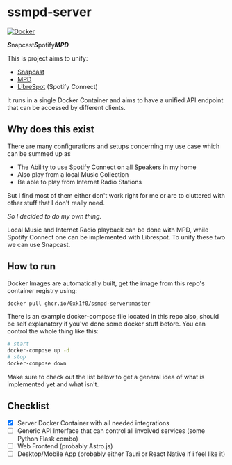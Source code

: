 # ssmpd-server

[![Docker](https://github.com/0xk1f0/ssmpd-server/actions/workflows/docker-publish.yml/badge.svg)](https://github.com/0xk1f0/ssmpd-server/actions/workflows/docker-publish.yml)

***S***napcast***S***potify***MPD***

This is project aims to unify:

- [Snapcast](https://github.com/badaix/snapcast)
- [MPD](https://github.com/MusicPlayerDaemon/MPD)
- [LibreSpot](https://github.com/librespot-org/librespot) (Spotify Connect)

It runs in a single Docker Container and aims to have a unified API
endpoint that can be accessed by different clients.

## Why does this exist

There are many configurations and setups concerning my use case which
can be summed up as

- The Ability to use Spotify Connect on all Speakers in my home
- Also play from a local Music Collection
- Be able to play from Internet Radio Stations

But I find most of them either don't work right for me or are to cluttered
with other stuff that I don't really need.

*So I decided to do my own thing.*

Local Music and Internet Radio playback can be done with MPD, while Spotify 
Connect one can be implemented with Librespot. To unify these two we can 
use Snapcast.

## How to run

Docker Images are automatically built, get the image from this repo's container
registry using:

```bash
docker pull ghcr.io/0xk1f0/ssmpd-server:master
```

There is an example docker-compose file located in this repo also, should be self
explanatory if you've done some docker stuff before. You can control the whole thing
like this:

```bash
# start
docker-compose up -d
# stop
docker-compose down
```

Make sure to check out the list below to get a general idea of what is implemented
yet and what isn't.

## Checklist

- [x] Server Docker Container with all needed integrations
- [ ] Generic API Interface that can control all involved services (some Python Flask combo)
- [ ] Web Frontend (probably Astro.js)
- [ ] Desktop/Mobile App (probably either Tauri or React Native if i feel like it)
